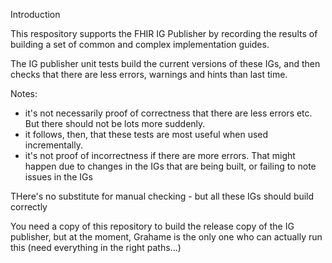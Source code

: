
Introduction

This respository supports the FHIR IG Publisher by recording the results of building a set of common and complex implementation guides. 

The IG publisher unit tests build the current versions of these IGs, and then checks that there are less errors, warnings and hints 
than last time. 

Notes:
* it's not necessarily proof of correctness that there are less errors etc. But there should not be lots more suddenly. 
* it follows, then, that these tests are most useful when used incrementally. 
* it's not proof of incorrectness if there are more errors. That might happen due to changes in the IGs that are being built, or failing to note issues in the IGs

THere's no substitute for manual checking - but all these IGs should build correctly 

You need a copy of this repository to build the release copy of the IG publisher, but at the moment, Grahame is the only one who can actually run this (need everything in the right paths...)
